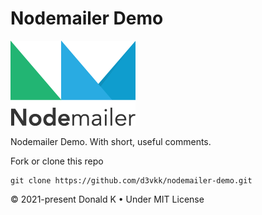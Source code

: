 # Nodemailer Demo

![Nodemailer Logo](https://github.com/d3vkk/nodemailer-demo/blob/master/nodemailer-logo.png)

Nodemailer Demo. With short, useful comments.

Fork or clone this repo
```
git clone https://github.com/d3vkk/nodemailer-demo.git
```

© 2021-present Donald K • Under MIT License
